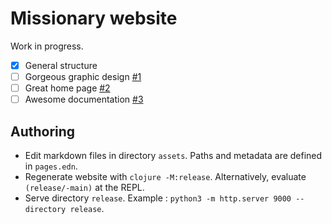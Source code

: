 # Missionary website

Work in progress.
- [X] General structure
- [ ] Gorgeous graphic design [#1](https://github.com/leonoel/missionary-website/issues/1)
- [ ] Great home page [#2](https://github.com/leonoel/missionary-website/issues/2)
- [ ] Awesome documentation [#3](https://github.com/leonoel/missionary-website/issues/3)

## Authoring
* Edit markdown files in directory `assets`. Paths and metadata are defined in `pages.edn`.
* Regenerate website with `clojure -M:release`. Alternatively, evaluate `(release/-main)` at the REPL.
* Serve directory `release`. Example : `python3 -m http.server 9000 --directory release`.